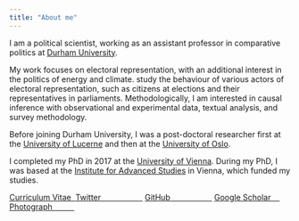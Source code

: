 ```yaml
---
title: "About me"
---
```


I am a political scientist, working as an assistant professor in comparative politics at <a href="https://www.durham.ac.uk/" target="_blank">Durham University</a>.

My work focuses on electoral representation, with an additional interest in the politics of energy and climate. study the behaviour of various actors of electoral representation, such as citizens at elections and their representatives in parliaments. Methodologically, I am interested in causal inference with observational and experimental data, textual analysis, and survey methodology.

Before joining Durham University, I was a post-doctoral researcher first at the <a href="https://www.unilu.ch/" target="_blank">University of Lucerne</a> and then at the <a href="https://www.uio.no/" target="_blank">University of Oslo</a>. 

I completed my PhD in 2017 at the <a href="https://www.univie.ac.at/" target="_blank">University of Vienna</a>. During my PhD, I was based at the <a href="https://www.ihs.ac.at/" target="_blank">Institute for Advanced Studies</a> in Vienna, which funded my studies.

<div class="home">
<a href="https://resulumit.com/files/cv_resulumit.pdf" class="badge badge-large" id="h1">Curriculum Vitae&nbsp; <i class="fa fa-file-pdf-o"></i></a>
<a href="https://twitter.com/ResulUmit" class="badge badge-large" id="h2">Twitter &nbsp;&nbsp;&nbsp;&nbsp;&nbsp;&nbsp;&nbsp;&nbsp;&nbsp;&nbsp;&nbsp;&nbsp;&nbsp;&nbsp;&nbsp;&nbsp;&nbsp;&nbsp;<i class="fa fa-twitter"></i></a>
<a href="https://github.com/resulumit" class="badge badge-large" id="h3">GitHub &nbsp;&nbsp;&nbsp;&nbsp;&nbsp;&nbsp;&nbsp;&nbsp;&nbsp;&nbsp;&nbsp;&nbsp;&nbsp;&nbsp;&nbsp;&nbsp;&nbsp;&nbsp;<i class="fa fa-github"></i></a>
<a href="https://scholar.google.com/citations?user=J5Ck-vkAAAAJ&hl=en" class="badge badge-large" id="h4">Google Scholar&nbsp;&nbsp;&nbsp;&nbsp;<i class="ai ai-google-scholar"></i></a>
<a href="https://resulumit.com/images/resul_umit.jpg" class="badge badge-large" id="h5">Photograph&nbsp;&nbsp;&nbsp;&nbsp;&nbsp;&nbsp;&nbsp;&nbsp;&nbsp;&nbsp;<i class="fa fa-camera"></i></a>
</div>